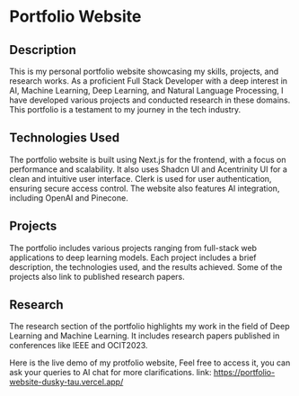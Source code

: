 # Portfolio Website

## Description

This is my personal portfolio website showcasing my skills, projects, and research works. As a proficient Full Stack Developer with a deep interest in AI, Machine Learning, Deep Learning, and Natural Language Processing, I have developed various projects and conducted research in these domains. This portfolio is a testament to my journey in the tech industry.

## Technologies Used

The portfolio website is built using Next.js for the frontend, with a focus on performance and scalability. It also uses Shadcn UI and Acentrinity UI for a clean and intuitive user interface. Clerk is used for user authentication, ensuring secure access control. The website also features AI integration, including OpenAI and Pinecone.

## Projects

The portfolio includes various projects ranging from full-stack web applications to deep learning models. Each project includes a brief description, the technologies used, and the results achieved. Some of the projects also link to published research papers.

## Research

The research section of the portfolio highlights my work in the field of Deep Learning and Machine Learning. It includes research papers published in conferences like IEEE and OCIT2023.

Here is the live demo of my protfolio website, Feel free to access it, you can ask your queries to AI chat for more clarifications. 
link: https://portfolio-website-dusky-tau.vercel.app/

